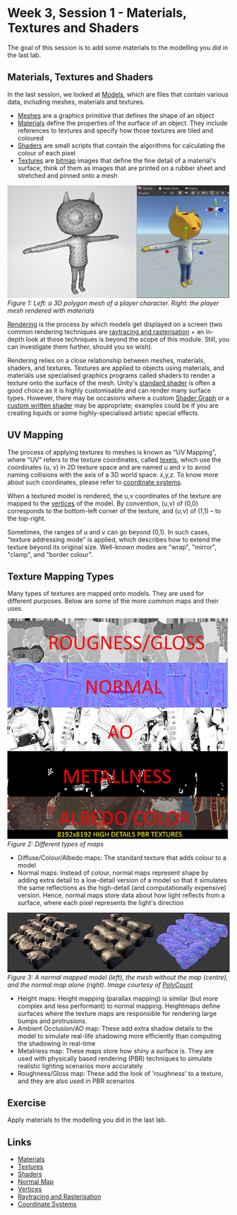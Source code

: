 # Week 3, Session 1 - Materials, Textures  and Shaders

The goal of this session is to add some materials to the modelling you did in the last lab.

## Materials, Textures and Shaders

In the last session, we looked at [Models](https://docs.unity3d.com/Manual/models.html), which are files that contain various data, including meshes, materials and textures.

+ [Meshes](https://docs.unity3d.com/Manual/mesh.html) are a graphics primitive that defines the shape of an object
+ [Materials](https://docs.unity3d.com/Manual/Materials.html) define the properties of the surface of an object. They include references to textures and specify how those textures are tiled and coloured
+ [Shaders](https://docs.unity3d.com/Manual/Shaders.html) are small scripts that contain the algorithms for calculating the colour of each pixel
+ [Textures](https://docs.unity3d.com/Manual/Textures.html) are [bitmap](https://en.wikipedia.org/wiki/Bitmap) images that define the fine detail of a material's surface; think of them as images that are printed on a rubber sheet and stretched and pinned onto a mesh

![Mesh and Material](./images/meshAndMaterials.png)
_Figure 1: Left: a 3D polygon mesh of a player character. Right: the player mesh rendered with materials_

[Rendering](https://docs.unity3d.com/Manual/render-pipelines.html) is the process by which models get displayed on a screen (two common rendering techniques are [raytracing and rasterisation](https://blogs.nvidia.com/blog/whats-difference-between-ray-tracing-rasterization/) + an in-depth look at those techniques is beyond the scope of this module. Still, you can investigate them further, should you so wish).

Rendering relies on a close relationship between meshes, materials, shaders, and textures. Textures are applied to objects using materials, and materials use specialised graphics programs called shaders to render a texture onto the surface of the mesh. Unity's [standard shader](https://docs.unity3d.com/Manual/shader-StandardShader.html) is often a good choice as it is highly customisable and can render many surface types. However, there may be occasions where a custom [Shader Graph](https://docs.unity3d.com/Manual/shader-graph.html) or a [custom written shader](https://docs.unity3d.com/Manual/shader-writing.html) may be appropriate; examples could be if you are creating liquids or some highly-specialised artistic special effects.

## UV Mapping

The process of applying textures to meshes is known as "UV Mapping", where "UV" refers to the texture coordinates, called [texels](https://en.wikipedia.org/wiki/Texel_(graphics)), which use the coordinates (u, v) in 2D texture space and are named u and v to avoid naming collisions with the axis of a 3D world space: x,y,z. To know more about such coordinates, please refer to [coordinate systems](../coordinateSystems.md).

When a textured model is rendered, the u,v coordinates of the texture are mapped to the [vertices](https://en.wikipedia.org/wiki/Vertex_(computer_graphics)) of the model.
By convention, (u,v) of (0,0) corresponds to the bottom-left corner of the texture, and (u,v) of (1,1) – to the top-right.

Sometimes, the ranges of u and v can go beyond (0,1). In such cases, "texture addressing mode" is applied, which describes how to extend the texture beyond its original size. Well-known modes are "wrap", "mirror", "clamp", and "border colour".

## Texture Mapping Types

Many types of textures are mapped onto models. They are used for different purposes. Below are some of the more common maps and their uses.

![Maps](./images/maps.png)
_Figure 2: Different types of maps_

+ Diffuse/Colour/Albedo maps: The standard texture that adds colour to a model
+ Normal maps: Instead of colour, normal maps represent shape by adding extra detail to a low-detail version of a model so that it simulates the same reflections as the high-detail (and computationally expensive) version. Hence, normal maps store data about how light reflects from a surface, where each pixel represents the light's direction

![Normal Map](./images/normalMap.jpg)
_Figure 3: A normal mapped model (left), the mesh without the map (centre), and the normal map alone (right). Image courtesy of [PolyCount](http://wiki.polycount.com/wiki/Normal_map)_

+ Height maps: Height mapping (parallax mapping) is similar (but more complex and less performant) to normal mapping. Heightmaps define surfaces where the texture maps are responsible for rendering large bumps and protrusions.
+ Ambient Occlusion/AO map: These add extra shadow details to the model to simulate real-life shadowing more efficiently than computing the shadowing in real-time
+ Metalness map: These maps store how shiny a surface is. They are used with physically based rendering (PBR) techniques to simulate realistic lighting scenarios more accurately
+ Roughness/Gloss map: These add the look of 'roughness' to a texture, and they are also used in PBR scenarios

## Exercise

Apply materials to the modelling you did in the last lab.

## Links

+ [Materials](https://docs.unity3d.com/Manual/Materials.html)
+ [Textures](https://docs.unity3d.com/Manual/Textures.html)
+ [Shaders](https://docs.unity3d.com/Manual/Shaders.html)
+ [Normal Map](https://docs.unity3d.com/Manual/StandardShaderMaterialParameterNormalMap.html)
+ [Vertices](https://en.wikipedia.org/wiki/Vertex_(computer_graphics))
+ [Raytracing and Rasterisation](https://blogs.nvidia.com/blog/whats-difference-between-ray-tracing-rasterization/)
+ [Coordinate Systems](../coordinateSystems.md)
